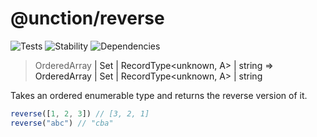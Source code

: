 # @unction/reverse

![Tests][BADGE_TRAVIS]
![Stability][BADGE_STABILITY]
![Dependencies][BADGE_DEPENDENCY]

> OrderedArray<A> | Set<A> | RecordType<unknown, A> | string => OrderedArray<A> | Set<A> | RecordType<unknown, A> | string

Takes an ordered enumerable type and returns the reverse version of it.

``` javascript
reverse([1, 2, 3]) // [3, 2, 1]
reverse("abc") // "cba"
```

[BADGE_TRAVIS]: https://img.shields.io/travis/unctionjs/reverse.svg?maxAge=2592000&style=flat-square
[BADGE_STABILITY]: https://img.shields.io/badge/stability-strong-green.svg?maxAge=2592000&style=flat-square
[BADGE_DEPENDENCY]: https://img.shields.io/david/unctionjs/reverse.svg?maxAge=2592000&style=flat-square
